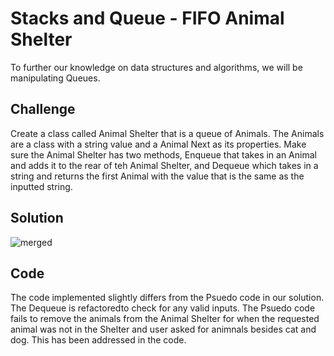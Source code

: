 # Stacks and Queue - FIFO Animal Shelter
To further our knowledge on data structures and algorithms, we will be manipulating Queues.

## Challenge
Create a class called Animal Shelter that is a queue of Animals.
The Animals are a class with a string value and a Animal Next as its properties.
Make sure the Animal Shelter has two methods, Enqueue that takes in an Animal 
and adds it to the rear of teh Animal Shelter, and Dequeue which takes in a string
and returns the first Animal with the value that is the same as the inputted string.


## Solution

![merged](../../assets/FIFO_animal_shelter_visual.jpg)

## Code
The code implemented slightly differs from the Psuedo code in our solution.
The Dequeue is refactoredto check for any valid inputs. The Psuedo
code fails to remove the animals from the Animal Shelter for when the 
requested animal was not in the Shelter and user asked for animnals besides
cat and dog. This has been addressed in the code.
